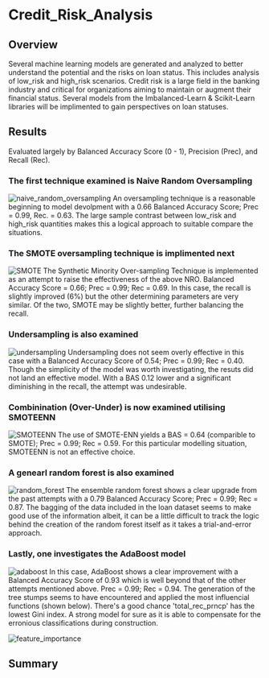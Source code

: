 # Credit_Risk_Analysis

## Overview
Several machine learning models are generated and analyzed to better understand the potential and the risks on loan status.  This includes analysis of low_risk and high_risk scenarios.  Credit risk is a large field in the banking industry and critical for organizations aiming to maintain or augment their financial status.  Several models from the Imbalanced-Learn & Scikit-Learn libraries will be implimented to gain perspectives on loan statuses.

## Results
Evaluated largely by Balanced Accuracy Score (0 - 1), Precision (Prec), and Recall (Rec).
### The first technique examined is Naive Random Oversampling
![naive_random_oversampling](https://user-images.githubusercontent.com/19878877/165420985-5c2dbf29-281a-4fdd-bd46-b53f066de6c9.png)
An oversampling technique is a reasonable beginning to model devolpment with a 0.66 Balanced Accuracy Score; Prec = 0.99, Rec. = 0.63.  The large sample contrast between low_risk and high_risk quantities makes this a logical approach to suitable compare the situations.

### The SMOTE oversampling technique is implimented next
![SMOTE](https://user-images.githubusercontent.com/19878877/165421104-85ffdacd-df5e-4b6d-ae71-c0644c2b67fb.png)
The Synthetic Minority Over-sampling Technique is implemented as an attempt to raise the effectiveness of the above NRO.  Balanced Accuracy Score = 0.66; Prec = 0.99; Rec = 0.69.  In this case, the recall is slightly improved (6%) but the other determining parameters are very similar.  Of the two, SMOTE may be slightly better, further balancing the recall.

### Undersampling is also examined
![undersampling](https://user-images.githubusercontent.com/19878877/165421166-9b71c724-0e95-4bae-8b0b-05f6d6973356.png)
Undersampling does not seem overly effective in this case with a Balanced Accuracy Score of 0.54; Prec = 0.99; Rec = 0.40. Though the simplicity of the model was worth investigating, the resuts did not land an effective model.  With a BAS 0.12 lower and a significant diminishing in the recall, the attempt was undesirable.

### Combinination (Over-Under) is now examined utilising SMOTEENN
![SMOTEENN](https://user-images.githubusercontent.com/19878877/165421291-c0cfe032-e92f-4dbd-9759-1e90ef5fb972.png)
The use of SMOTE-ENN yields a BAS = 0.64 (comparible to SMOTE); Prec = 0.99; Rec = 0.59.  For this particular modelling situation, SMOTEENN is not an effective choice.

### A genearl random forest is also examined
![random_forest](https://user-images.githubusercontent.com/19878877/165421359-0bf91c39-ccde-4260-8626-f6d200d3797e.png)
The ensemble random forest shows a clear upgrade from the past attempts with a 0.79 Balanced Accuracy Score; Prec = 0.99; Rec = 0.87.  The bagging of the data included in the loan dataset seems to make good use of the information albeit, it can be a little difficult to track the logic behind the creation of the random forest itself as it takes a trial-and-error approach.

### Lastly, one investigates the AdaBoost model
![adaboost](https://user-images.githubusercontent.com/19878877/165421419-70d7169a-1e20-421b-a618-471b9c616cc7.png)
In this case, AdaBoost shows a clear improvement with a Balanced Accuracy Score of 0.93 which is well beyond that of the other attempts mentioned above.  Prec = 0.99; Rec = 0.94.  The generation of the tree stumps seems to have encountered and applied the most influencial functions (shown below).  There's a good chance 'total_rec_prncp' has the lowest Gini index.  A strong model for sure as it is able to compensate for the erronious classifications during construction.

![feature_importance](https://user-images.githubusercontent.com/19878877/165553484-96aab680-3316-4b32-82fc-ec5d1a5d4c06.png)


## Summary

